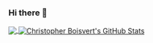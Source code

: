 ### Hi there 👋
<a href="https://github.com/christolord3/christolord3">
  <img align="center" src="https://github-readme-stats.vercel.app/api/top-langs/?username=christolord3&hide=java,html,tex&title_color=ffffff&text_color=c9cacc&icon_color=2bbc8a&bg_color=1d1f21&langs_count=3" />
</a>
<a href="https://github.com/christolord3/christolord3">
  <img align="center" src="https://github-readme-stats.vercel.app/api?username=christolord3&show_icons=true&line_height=27&count_private=true&title_color=ffffff&text_color=c9cacc&icon_color=2bbc8a&bg_color=1d1f21" alt="Christopher Boisvert's GitHub Stats" />
</a>
<!--
**christolord3/christolord3** is a ✨ _special_ ✨ repository because its `README.md` (this file) appears on your GitHub profile.

Here are some ideas to get you started:

- 🔭 I’m currently working on ...
- 🌱 I’m currently learning ...
- 👯 I’m looking to collaborate on ...
- 🤔 I’m looking for help with ...
- 💬 Ask me about ...
- 📫 How to reach me: ...
- 😄 Pronouns: ...
- ⚡ Fun fact: ...
-->
